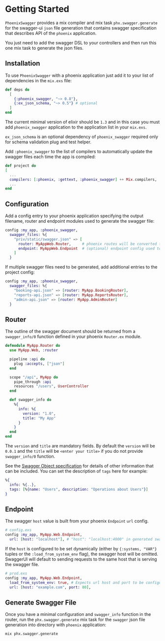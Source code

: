 # Getting Started

`PhoenixSwagger` provides a mix compiler and mix task `phx.swagger.generate` for the swagger-ui `json`
file generation that contains swagger specification that describes API of the `phoenix`
application.

You just need to add the swagger DSL to your controllers and then run this one mix task
to generate the json files.

## Installation

To use `PhoenixSwagger` with a phoenix application just add it to your list of
dependencies in the `mix.exs` file:

```elixir
def deps do
  [
    {:phoenix_swagger, "~> 0.8"},
    {:ex_json_schema, "~> 0.5"} # optional
  ]
end
```

The current minimal version of elixir should be `1.3` and in this case you must add `phoenix_swagger` application
to the application list in your `mix.exs`.

`ex_json_schema` is an optional dependency of `phoenix_swagger` required only for schema validation plug and test helper.

Add `:phoenix_swagger` to the list of compilers to automatically update the swagger files each time the app is compiled:

```elixir
def project do
[
  ...
  compilers: [:phoenix, :gettext, :phoenix_swagger] ++ Mix.compilers,
  ...
end
```

## Configuration

Add a config entry to your phoenix application specifying the output filename, router and endpoint modules used to generate the swagger file:

```elixir
config :my_app, :phoenix_swagger,
  swagger_files: %{
    "priv/static/swagger.json" => [
      router: MyAppWeb.Router,     # phoenix routes will be converted to swagger paths
      endpoint: MyAppWeb.Endpoint  # (optional) endpoint config used to set host, port and https schemes.
    ]
  }
```

If multiple swagger files need to be generated, add additional entries to the project config:

```elixir
config :my_app, :phoenix_swagger,
  swagger_files: %{
    "booking-api.json" => [router: MyApp.BookingRouter],
    "reports-api.json" => [router: MyApp.ReportsRouter],
    "admin-api.json" => [router: MyApp.AdminRouter]
  }
```

## Router

The outline of the swagger document should be returned from a `swagger_info/0` function
defined in your phoenix `Router.ex` module.

```elixir
defmodule MyApp.Router do
  use MyApp.Web, :router

  pipeline :api do
    plug :accepts, ["json"]
  end

  scope "/api", MyApp do
    pipe_through :api
    resources "/users", UserController
  end

  def swagger_info do
    %{
      info: %{
        version: "1.0",
        title: "My App"
      }
    }
  end
end
```

The `version` and `title` are mandatory fields. By default the `version` will be `0.0.1`
and the `title` will be `<enter your title>` if you do not provide `swagger_info/0`
function.

See the [Swagger Object specification](https://github.com/OAI/OpenAPI-Specification/blob/master/versions/2.0.md#swagger-object) for details
of other information that can be included. You can set the description of `tags` here for example:
```elixir
%{
  info: %{..},
  tags: [%{name: "Users", description: "Operations about Users"}]
}
```

## Endpoint

The swagger `host` value is built from your phoenix `Endpoint` `url` config.

```elixir
# config.exs
config :my_app, MyApp.Web.Endpoint,
  url: [host: "localhost"], # "host": "localhost:4000" in generated swagger
```

If the `host` is configured to be set dynamically (either by `{:systems, "VAR"}` tuples or the `:load_from_system_env` flag), the swagger host will be omitted. SwaggerUI will default to sending requests to the same host that is serving the swagger file.

```elixir
# prod.exs
config :my_app, MyApp.Web.Endpoint,
  load_from_system_env: true, # Expects url host and port to be configured in Endpoint.init callback
  url: [host: "example.com", port: 80],
```

## Generate Swagger File

Once you have a minimal configuration and `swagger_info` function in the router, run the `phx.swagger.generate`
mix task for the `swagger` json file generation into directory with `phoenix` application:

```
mix phx.swagger.generate
```
